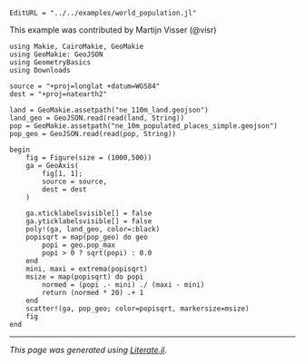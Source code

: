 ```@meta
EditURL = "../../examples/world_population.jl"
```

This example was contributed by Martijn Visser (@visr)

````@example world_population
using Makie, CairoMakie, GeoMakie
using GeoMakie: GeoJSON
using GeometryBasics
using Downloads

source = "+proj=longlat +datum=WGS84"
dest = "+proj=natearth2"

land = GeoMakie.assetpath("ne_110m_land.geojson")
land_geo = GeoJSON.read(read(land, String))
pop = GeoMakie.assetpath("ne_10m_populated_places_simple.geojson")
pop_geo = GeoJSON.read(read(pop, String))

begin
    fig = Figure(size = (1000,500))
    ga = GeoAxis(
        fig[1, 1];
        source = source,
        dest = dest
    )

    ga.xticklabelsvisible[] = false
    ga.yticklabelsvisible[] = false
    poly!(ga, land_geo, color=:black)
    popisqrt = map(pop_geo) do geo
        popi = geo.pop_max
        popi > 0 ? sqrt(popi) : 0.0
    end
    mini, maxi = extrema(popisqrt)
    msize = map(popisqrt) do popi
        normed = (popi .- mini) ./ (maxi - mini)
        return (normed * 20) .+ 1
    end
    scatter!(ga, pop_geo; color=popisqrt, markersize=msize)
    fig
end
````

---

*This page was generated using [Literate.jl](https://github.com/fredrikekre/Literate.jl).*

